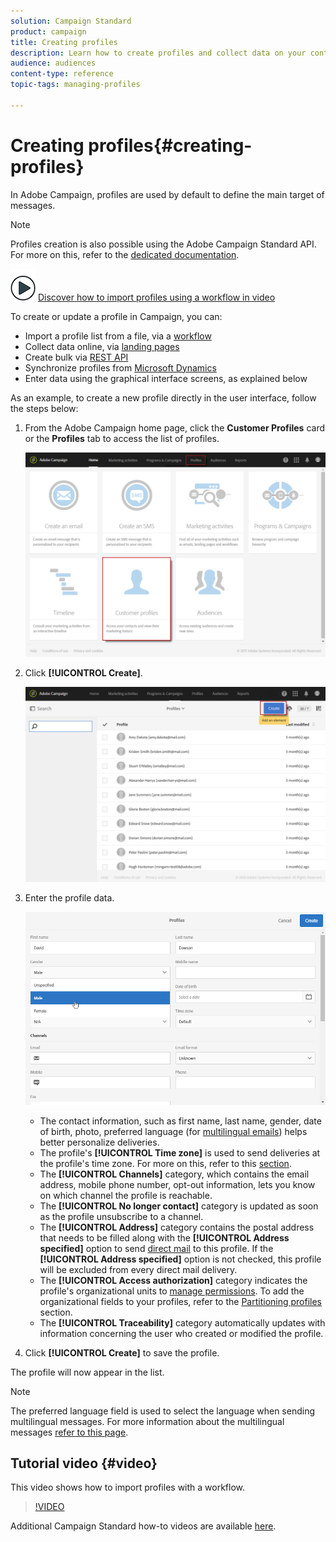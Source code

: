 ```yaml
---
solution: Campaign Standard
product: campaign
title: Creating profiles
description: Learn how to create profiles and collect data on your contacts, using APIs, import capabilities, online acquisition, automatic or manual updates.
audience: audiences
content-type: reference
topic-tags: managing-profiles

---
```


# Creating profiles{#creating-profiles}

In Adobe Campaign, profiles are used by default to define the main target of messages.

>[!NOTE]
>
>Profiles creation is also possible using the Adobe Campaign Standard API. For more on this, refer to the [dedicated documentation](../../api/using/creating-profiles.md).

![](assets/do-not-localize/how-to-video.png) [Discover how to import profiles using a workflow in video](#video)

To create or update a profile in Campaign, you can:

* Import a profile list from a file, via a [workflow](../../automating/using/creating-import-workflow-templates.md)
* Collect data online, via [landing pages](../../channels/using/getting-started-with-landing-pages.md)
* Create bulk via [REST API](../../api/using/get-started-apis.md)
* Synchronize profiles from [Microsoft Dynamics](../../integrating/using/d365-acs-get-started.md)
* Enter data using the graphical interface screens, as explained below

As an example, to create a new profile directly in the user interface, follow the steps below:

1. From the Adobe Campaign home page, click the **Customer Profiles** card or the **Profiles** tab to access the list of profiles.

   ![](assets/profile_creation_1.png)

1. Click **[!UICONTROL Create]**.

   ![](assets/profile_creation.png)

1. Enter the profile data.

   ![](assets/profile_creation1.png)

    * The contact information, such as first name, last name, gender, date of birth, photo, preferred language (for [multilingual emails](../../channels/using/creating-a-multilingual-email.md)) helps better personalize deliveries.
    * The profile's **[!UICONTROL Time zone]** is used to send deliveries at the profile's time zone. For more on this, refer to this [section](../../sending/using/sending-messages-at-the-recipient-s-time-zone.md). 
    * The **[!UICONTROL Channels]** category, which contains the email address, mobile phone number, opt-out information, lets you know on which channel the profile is reachable.
    * The **[!UICONTROL No longer contact]** category is updated as soon as the profile unsubscribe to a channel.
    * The **[!UICONTROL Address]** category contains the postal address that needs to be filled along with the **[!UICONTROL Address specified]** option to send [direct mail](../../channels/using/about-direct-mail.md) to this profile. If the **[!UICONTROL Address specified]** option is not checked, this profile will be excluded from every direct mail delivery.
    * The **[!UICONTROL Access authorization]** category indicates the profile's organizational units to [manage permissions](../../administration/using/about-access-management.md). To add the organizational fields to your profiles, refer to the [Partitioning profiles](../../administration/using/organizational-units.md#partitioning-profiles) section.
    * The **[!UICONTROL Traceability]** category automatically updates with information concerning the user who created or modified the profile.

1. Click **[!UICONTROL Create]** to save the profile.

The profile will now appear in the list.

>[!NOTE]
>The preferred language field is used to select the language when sending multilingual messages. For more information about the multilingual messages [refer to this page](../../channels/using/creating-a-multilingual-email.md).

## Tutorial video {#video}

This video shows how to import profiles with a workflow.

>[!VIDEO](https://video.tv.adobe.com/v/24993?quality=12)
 
Additional Campaign Standard how-to videos are available [here](https://experienceleague.adobe.com/docs/campaign-standard-learn/tutorials/overview.html?lang=en).
